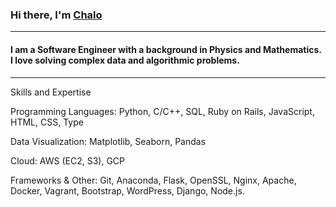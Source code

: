 ### Hi there, I'm [Chalo](https://www.linkedin.com/in/emmanuel-chalo-211336183 "LinkedIn")
---
#### I am a Software Engineer with a background in Physics and Mathematics. I love solving complex data and algorithmic problems.
---
Skills and Expertise

Programming Languages: Python, C/C++, SQL, Ruby on Rails, JavaScript, HTML, CSS, Type

Data Visualization: Matplotlib, Seaborn, Pandas

Cloud: AWS (EC2, S3), GCP

Frameworks & Other: Git, Anaconda, Flask, OpenSSL, Nginx, Apache, Docker, Vagrant, Bootstrap, WordPress, Django, Node.js.
